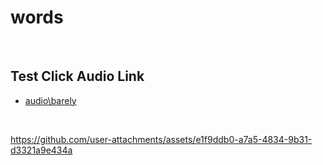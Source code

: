 # words

<br/>

## Test Click Audio Link

- [audio\barely](barely)

<br/>


https://github.com/user-attachments/assets/e1f9ddb0-a7a5-4834-9b31-d3321a9e434a

